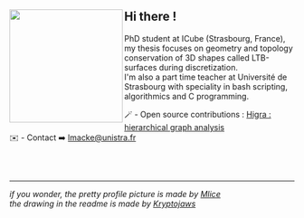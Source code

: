 ## Hi there ! <img align="left" width="200" src="https://github.com/user-attachments/assets/3e49d06b-58c4-4eb1-8ccb-a03a1ef8ac02"></a>

PhD student at ICube (Strasbourg, France), my thesis focuses on geometry and topology conservation of 3D shapes called LTB-surfaces during discretization.\
I'm also a part time teacher at Université de Strasbourg with speciality in bash scripting, algorithmics and C programming.

🪄 - Open source contributions : [Higra : hierarchical graph analysis](https://github.com/higra/Higra)\
✉️ - Contact ➡️ <a href="mailto:lmacke\@unistra.fr">lmacke\@unistra.fr</a>

<br>
<br>

---

_if you wonder, the pretty profile picture is made by [Mlice](https://linktr.ee/mlice)_\
_the drawing in the readme is made by [Kryptojaws](https://kryptojaws.carrd.co/)_

<!---
Lysandre-M/Lysandre-M is a ✨ special ✨ repository because its `README.md` (this file) appears on your GitHub profile.
You can click the Preview link to take a look at your changes.
--->
